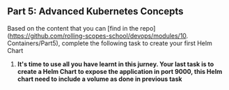 
## Part 5: Advanced Kubernetes Concepts

Based on the content that you can [find in the repo](https://github.com/rolling-scopes-school/devops/modules/10. Containers/Part5), complete the following task to create your first Helm Chart

1. **It's time to use all you have learnt in this jurney. Your last task is to create a Helm Chart to expose the application in port 9000, this Helm chart need to include a volume as done in previous task**

